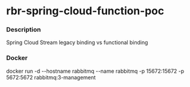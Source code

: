 # rbr-spring-cloud-function-poc

### Description

Spring Cloud Stream legacy binding vs functional binding

### Docker 

docker run -d --hostname rabbitmq --name rabbitmq -p 15672:15672 -p 5672:5672 rabbitmq:3-management
